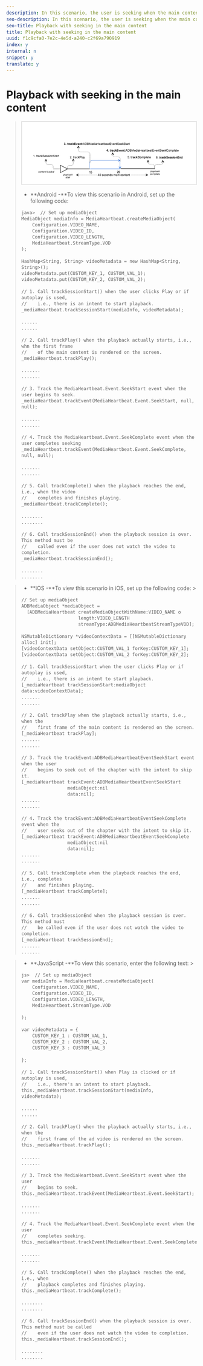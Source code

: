 ```yaml
---
description: In this scenario, the user is seeking when the main content is being played.
seo-description: In this scenario, the user is seeking when the main content is being played.
seo-title: Playback with seeking in the main content
title: Playback with seeking in the main content
uuid: f1c9cfa0-7e2c-4e5d-a240-c2f69a790919
index: y
internal: n
snippet: y
translate: y
---
```


# Playback with seeking in the main content


><a id="fig_F8759D2BD8374E99AC2A90E57961FB0C"></a> ![](graphics/seek-main-to-main.png) 
>
>* **Android -**To view this scenario in Android, set up the following code:
>
>  ```
>  java>  // Set up mediaObject 
>  MediaObject mediaInfo = MediaHeartbeat.createMediaObject( 
>      Configuration.VIDEO_NAME,  
>      Configuration.VIDEO_ID,  
>      Configuration.VIDEO_LENGTH,  
>      MediaHeartbeat.StreamType.VOD 
>  ); 
>   
>  HashMap<String, String> videoMetadata = new HashMap<String, String>(); 
>  videoMetadata.put(CUSTOM_KEY_1, CUSTOM_VAL_1); 
>  videoMetadata.put(CUSTOM_KEY_2, CUSTOM_VAL_2); 
>   
>  // 1. Call trackSessionStart() when the user clicks Play or if autoplay is used,  
>  //    i.e., there is an intent to start playback.  
>  _mediaHeartbeat.trackSessionStart(mediaInfo, videoMetadata); 
>   
>  ...... 
>  ...... 
>   
>  // 2. Call trackPlay() when the playback actually starts, i.e., whn the first frame  
>  //    of the main content is rendered on the screen.  
>  _mediaHeartbeat.trackPlay(); 
>   
>  ....... 
>  ....... 
>   
>  // 3. Track the MediaHeartbeat.Event.SeekStart event when the user begins to seek.  
>  _mediaHeartbeat.trackEvent(MediaHeartbeat.Event.SeekStart, null, null); 
>   
>  ....... 
>  ....... 
>   
>  // 4. Track the MediaHeartbeat.Event.SeekComplete event when the user completes seeking 
>  _mediaHeartbeat.trackEvent(MediaHeartbeat.Event.SeekComplete, null, null); 
>   
>  ....... 
>  ....... 
>   
>  // 5. Call trackComplete() when the playback reaches the end, i.e., when the video 
>  //    completes and finishes playing. 
>  _mediaHeartbeat.trackComplete(); 
>   
>  ........ 
>  ........ 
>   
>  // 6. Call trackSessionEnd() when the playback session is over. This method must be  
>  //    called even if the user does not watch the video to completion.  
>  _mediaHeartbeat.trackSessionEnd(); 
>   
>  ........ 
>  ........ 
>  
>  ```


>* **iOS -**To view this scenario in iOS, set up the following code: >
>  ```
>  // Set up mediaObject 
>  ADBMediaObject *mediaObject =  
>    [ADBMediaHeartbeat createMediaObjectWithName:VIDEO_NAME o 
>                       length:VIDEO_LENGTH  
>                       streamType:ADBMediaHeartbeatStreamTypeVOD]; 
>     
>  NSMutableDictionary *videoContextData = [[NSMutableDictionary alloc] init]; 
>  [videoContextData setObject:CUSTOM_VAL_1 forKey:CUSTOM_KEY_1]; 
>  [videoContextData setObject:CUSTOM_VAL_2 forKey:CUSTOM_KEY_2]; 
>    
>  // 1. Call trackSessionStart when the user clicks Play or if autoplay is used,  
>  //    i.e., there is an intent to start playback. 
>  [_mediaHeartbeat trackSessionStart:mediaObject data:videoContextData]; 
>  ....... 
>  ....... 
>    
>  // 2. Call trackPlay when the playback actually starts, i.e., when the 
>  //    first frame of the main content is rendered on the screen. 
>  [_mediaHeartbeat trackPlay];  
>  ....... 
>  ....... 
>   
>  // 3. Track the trackEvent:ADBMediaHeartbeatEventSeekStart event when the user  
>  //    begins to seek out of the chapter with the intent to skip it. 
>  [_mediaHeartbeat trackEvent:ADBMediaHeartbeatEventSeekStart  
>                   mediaObject:nil  
>                   data:nil]; 
>  ....... 
>  ....... 
>    
>  // 4. Track the trackEvent:ADBMediaHeartbeatEventSeekComplete event when the  
>  //    user seeks out of the chapter with the intent to skip it. 
>  [_mediaHeartbeat trackEvent:ADBMediaHeartbeatEventSeekComplete  
>                   mediaObject:nil  
>                   data:nil]; 
>  ....... 
>  ....... 
>    
>  // 5. Call trackComplete when the playback reaches the end, i.e., completes  
>  //    and finishes playing. 
>  [_mediaHeartbeat trackComplete]; 
>  ....... 
>  ....... 
>   
>  // 6. Call trackSessionEnd when the playback session is over. This method must  
>  //    be called even if the user does not watch the video to completion. 
>  [_mediaHeartbeat trackSessionEnd]; 
>  ....... 
>  ....... 
>  
>  ```


>* **JavaScript -**To view this scenario, enter the following text: >
>  ```
>  js>  // Set up mediaObject 
>  var mediaInfo = MediaHeartbeat.createMediaObject( 
>      Configuration.VIDEO_NAME,  
>      Configuration.VIDEO_ID,  
>      Configuration.VIDEO_LENGTH,  
>      MediaHeartbeat.StreamType.VOD 
>   
>  ); 
>   
>  var videoMetadata = { 
>      CUSTOM_KEY_1 : CUSTOM_VAL_1,  
>      CUSTOM_KEY_2 : CUSTOM_VAL_2,  
>      CUSTOM_KEY_3 : CUSTOM_VAL_3 
>   
>  }; 
>   
>  // 1. Call trackSessionStart() when Play is clicked or if autoplay is used,  
>  //    i.e., there's an intent to start playback. 
>  this._mediaHeartbeat.trackSessionStart(mediaInfo, videoMetadata); 
>   
>  ...... 
>  ...... 
>   
>  // 2. Call trackPlay() when the playback actually starts, i.e., when the  
>  //    first frame of the ad video is rendered on the screen. 
>  this._mediaHeartbeat.trackPlay(); 
>   
>  ....... 
>  ....... 
>   
>  // 3. Track the MediaHeartbeat.Event.SeekStart event when the user  
>  //    begins to seek. 
>  this._mediaHeartbeat.trackEvent(MediaHeartbeat.Event.SeekStart); 
>   
>  ....... 
>  ....... 
>   
>  // 4. Track the MediaHeartbeat.Event.SeekComplete event when the user  
>  //    completes seeking. 
>  this._mediaHeartbeat.trackEvent(MediaHeartbeat.Event.SeekComplete); 
>   
>  ....... 
>  ....... 
>   
>  // 5. Call trackComplete() when the playback reaches the end, i.e., when 
>  //    playback completes and finishes playing. 
>  this._mediaHeartbeat.trackComplete(); 
>   
>  ........ 
>  ........ 
>   
>  // 6. Call trackSessionEnd() when the playback session is over. This method must be called  
>  //    even if the user does not watch the video to completion. 
>  this._mediaHeartbeat.trackSessionEnd(); 
>   
>  ........ 
>  ........ 
>  
>  ```



